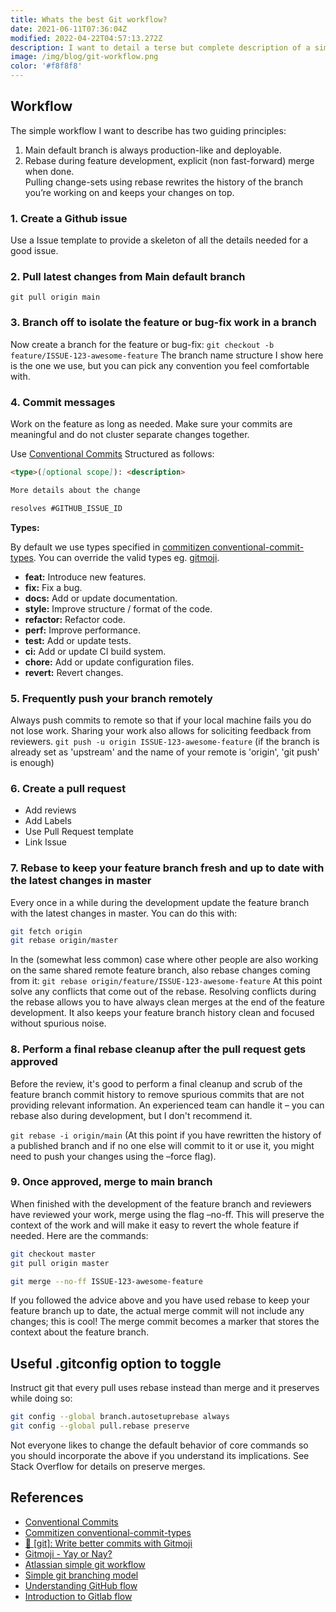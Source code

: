 ```yaml
---
title: Whats the best Git workflow?
date: 2021-06-11T07:36:04Z
modified: 2022-04-22T04:57:13.272Z
description: I want to detail a terse but complete description of a simple workflow for continuous delivery.
image: /img/blog/git-workflow.png
color: '#f8f8f8'
---
```


## Workflow

The simple workflow I want to describe has two guiding principles:

1. Main default branch is always production-like and deployable.
2. Rebase during feature development, explicit (non fast-forward) merge when done.
\
Pulling change-sets using rebase rewrites the history of the branch you’re working on and keeps your changes on top.

### 1. **Create a Github issue**

Use a Issue template to provide a skeleton of all the details needed for a good issue.

### 2. **Pull** latest changes from Main default branch

`git pull origin main`

### 3. **Branch** off to isolate the feature or bug-fix work in a branch

Now create a branch for the feature or bug-fix:
`git checkout -b feature/ISSUE-123-awesome-feature`
The branch name structure I show here is the one we use, but you can pick any convention you feel comfortable with.

### 4. **Commit messages**

Work on the feature as long as needed. Make sure your commits are meaningful and do not cluster separate changes together.

Use [Conventional Commits](https://www.conventionalcommits.org/en/v1.0.0/) Structured as follows:

```markdown
<type>([optional scope]): <description>

More details about the change

resolves #GITHUB_ISSUE_ID
```

**Types:**

By default we use types specified in [commitizen conventional-commit-types](https://github.com/commitizen/conventional-commit-types/blob/v3.0.0/index.json). You can override the valid types eg. [gitmoji](https://github.com/carloscuesta/gitmoji/blob/master/src/data/gitmojis.json).

- **feat:** Introduce new features.
- **fix:** Fix a bug.
- **docs:** Add or update documentation.
- **style:** Improve structure / format of the code.
- **refactor:** Refactor code.
- **perf:** Improve performance.
- **test:** Add or update tests.
- **ci:** Add or update CI build system.
- **chore:** Add or update configuration files.
- **revert:** Revert changes.

### 5. Frequently **push** your branch remotely

Always push commits to remote so that if your local machine fails you do not lose work. Sharing your work also allows for soliciting feedback from reviewers. `git push -u origin ISSUE-123-awesome-feature` (if the branch is already set as 'upstream' and the name of your remote is 'origin', 'git push' is enough)

### 6. Create a **pull request**

- Add reviews
- Add Labels
- Use Pull Request template
- Link Issue

### 7. **Rebase** to keep your feature branch fresh and up to date with the latest changes in master

Every once in a while during the development update the feature branch with the latest changes in master. You can do this with:

```bash
git fetch origin
git rebase origin/master
```

In the (somewhat less common) case where other people are also working on the same shared remote feature branch, also rebase changes coming from it:
`git rebase origin/feature/ISSUE-123-awesome-feature`
At this point solve any conflicts that come out of the rebase.
Resolving conflicts during the rebase allows you to have always clean merges at the end of the feature development. It also keeps your feature branch history clean and focused without spurious noise.

### 8. Perform a final **rebase** cleanup after the pull request gets approved

Before the review, it's good to perform a final cleanup and scrub of the feature branch commit history to remove spurious commits that are not providing relevant information. An experienced team can handle it – you can rebase also during development, but I don't recommend it.

`git rebase -i origin/main`
(At this point if you have rewritten the history of a published branch and if no one else will commit to it or use it, you might need to push your changes using the –force flag).

### 9. Once approved, **merge** to main branch

When finished with the development of the feature branch and reviewers have reviewed your work, merge using the flag –no-ff. This will preserve the context of the work and will make it easy to revert the whole feature if needed. Here are the commands:

```bash
git checkout master
git pull origin master

git merge --no-ff ISSUE-123-awesome-feature
```

If you followed the advice above and you have used rebase to keep your feature branch up to date, the actual merge commit will not include any changes; this is cool! The merge commit becomes a marker that stores the context about the feature branch.

## Useful .gitconfig option to toggle

Instruct git that every pull uses rebase instead than merge and it preserves while doing so:

```bash
git config --global branch.autosetuprebase always
git config --global pull.rebase preserve
```

Not everyone likes to change the default behavior of core commands so you should incorporate the above if you understand its implications. See Stack Overflow for details on preserve merges.

## References

- [Conventional Commits](https://www.conventionalcommits.org/en/v1.0.0/)
- [Commitizen conventional-commit-types](https://github.com/commitizen/conventional-commit-types/blob/v3.0.0/index.json)
- [🔨 [git]: Write better commits with Gitmoji](https://dev.to/javidjms/git-write-better-commits-with-gitmoji-3193)
- [Gitmoji - Yay or Nay?](https://opensource.christmas/2019/11)
- [Atlassian simple git workflow](https://www.atlassian.com/blog/git/simple-git-workflow-is-simple)
- [Simple git branching model](https://gist.github.com/jbenet/ee6c9ac48068889b0912)
- [Understanding GitHub flow](https://guides.github.com/introduction/flow/)
- [Introduction to Gitlab flow](https://docs.gitlab.com/ee/topics/gitlab_flow.html)
